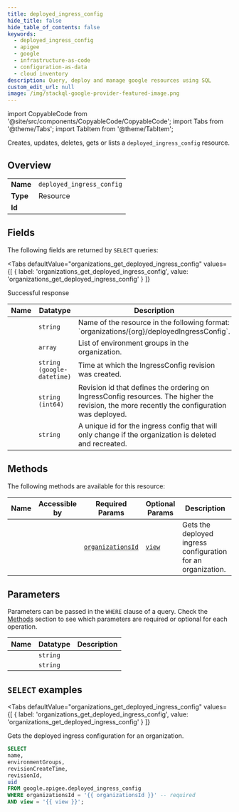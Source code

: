 ```yaml
--- 
title: deployed_ingress_config
hide_title: false
hide_table_of_contents: false
keywords:
  - deployed_ingress_config
  - apigee
  - google
  - infrastructure-as-code
  - configuration-as-data
  - cloud inventory
description: Query, deploy and manage google resources using SQL
custom_edit_url: null
image: /img/stackql-google-provider-featured-image.png
---
```


import CopyableCode from '@site/src/components/CopyableCode/CopyableCode';
import Tabs from '@theme/Tabs';
import TabItem from '@theme/TabItem';

Creates, updates, deletes, gets or lists a <code>deployed_ingress_config</code> resource.

## Overview
<table><tbody>
<tr><td><b>Name</b></td><td><code>deployed_ingress_config</code></td></tr>
<tr><td><b>Type</b></td><td>Resource</td></tr>
<tr><td><b>Id</b></td><td><CopyableCode code="google.apigee.deployed_ingress_config" /></td></tr>
</tbody></table>

## Fields

The following fields are returned by `SELECT` queries:

<Tabs
    defaultValue="organizations_get_deployed_ingress_config"
    values={[
        { label: 'organizations_get_deployed_ingress_config', value: 'organizations_get_deployed_ingress_config' }
    ]}
>
<TabItem value="organizations_get_deployed_ingress_config">

Successful response

<table>
<thead>
    <tr>
    <th>Name</th>
    <th>Datatype</th>
    <th>Description</th>
    </tr>
</thead>
<tbody>
<tr>
    <td><CopyableCode code="name" /></td>
    <td><code>string</code></td>
    <td>Name of the resource in the following format: `organizations/&#123;org&#125;/deployedIngressConfig`.</td>
</tr>
<tr>
    <td><CopyableCode code="environmentGroups" /></td>
    <td><code>array</code></td>
    <td>List of environment groups in the organization.</td>
</tr>
<tr>
    <td><CopyableCode code="revisionCreateTime" /></td>
    <td><code>string (google-datetime)</code></td>
    <td>Time at which the IngressConfig revision was created.</td>
</tr>
<tr>
    <td><CopyableCode code="revisionId" /></td>
    <td><code>string (int64)</code></td>
    <td>Revision id that defines the ordering on IngressConfig resources. The higher the revision, the more recently the configuration was deployed.</td>
</tr>
<tr>
    <td><CopyableCode code="uid" /></td>
    <td><code>string</code></td>
    <td>A unique id for the ingress config that will only change if the organization is deleted and recreated.</td>
</tr>
</tbody>
</table>
</TabItem>
</Tabs>

## Methods

The following methods are available for this resource:

<table>
<thead>
    <tr>
    <th>Name</th>
    <th>Accessible by</th>
    <th>Required Params</th>
    <th>Optional Params</th>
    <th>Description</th>
    </tr>
</thead>
<tbody>
<tr>
    <td><a href="#organizations_get_deployed_ingress_config"><CopyableCode code="organizations_get_deployed_ingress_config" /></a></td>
    <td><CopyableCode code="select" /></td>
    <td><a href="#parameter-organizationsId"><code>organizationsId</code></a></td>
    <td><a href="#parameter-view"><code>view</code></a></td>
    <td>Gets the deployed ingress configuration for an organization.</td>
</tr>
</tbody>
</table>

## Parameters

Parameters can be passed in the `WHERE` clause of a query. Check the [Methods](#methods) section to see which parameters are required or optional for each operation.

<table>
<thead>
    <tr>
    <th>Name</th>
    <th>Datatype</th>
    <th>Description</th>
    </tr>
</thead>
<tbody>
<tr id="parameter-organizationsId">
    <td><CopyableCode code="organizationsId" /></td>
    <td><code>string</code></td>
    <td></td>
</tr>
<tr id="parameter-view">
    <td><CopyableCode code="view" /></td>
    <td><code>string</code></td>
    <td></td>
</tr>
</tbody>
</table>

## `SELECT` examples

<Tabs
    defaultValue="organizations_get_deployed_ingress_config"
    values={[
        { label: 'organizations_get_deployed_ingress_config', value: 'organizations_get_deployed_ingress_config' }
    ]}
>
<TabItem value="organizations_get_deployed_ingress_config">

Gets the deployed ingress configuration for an organization.

```sql
SELECT
name,
environmentGroups,
revisionCreateTime,
revisionId,
uid
FROM google.apigee.deployed_ingress_config
WHERE organizationsId = '{{ organizationsId }}' -- required
AND view = '{{ view }}';
```
</TabItem>
</Tabs>
